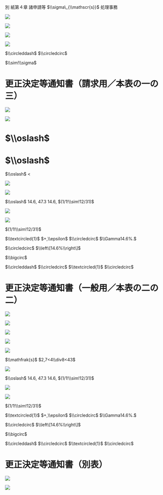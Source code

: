 別 紙第４章 諸申請等 $\\sigma\_{\\mathscr{s}}$ 処理事務

![](https://www.nta.go.jp/tmp/b1ec8b96-175e-43bf-a08a-745883beadf5/images/758ecedd0da5869fdb06cbd8424e73ef9298abfc75101d3a605a58b21660e30d.jpg)

![](https://www.nta.go.jp/tmp/b1ec8b96-175e-43bf-a08a-745883beadf5/images/af554cc44312e83186716b0ff80f1b723232096634cc789081da3d8b7266625e.jpg)

![](https://www.nta.go.jp/tmp/b1ec8b96-175e-43bf-a08a-745883beadf5/images/44add62f4867761ec89b844c0b9fe3563765cbed1dafd9b5ee6987cdecb4a71a.jpg)

![](https://www.nta.go.jp/tmp/b1ec8b96-175e-43bf-a08a-745883beadf5/images/d1f19fbc62ece5777eaf934477303488da5bd9f380fc0afb81ca9133ae502143.jpg)

$\\circleddash$ $\\circledcirc$

$\\sim!\\sigma$

# 更正決定等通知書（請求用／本表の一の三）

![](https://www.nta.go.jp/tmp/b1ec8b96-175e-43bf-a08a-745883beadf5/images/3c72aa7f895d16278a925d054ba2e927f5fdcfa7b40b3c8a58e1e8722a95b304.jpg)

![](https://www.nta.go.jp/tmp/b1ec8b96-175e-43bf-a08a-745883beadf5/images/438558d66099a127d260195dd27202ccc0d2afb697c5d575ab229e89638986a6.jpg)

# $\\oslash$

# $\\oslash$

$\\oslash$ $<$

![](https://www.nta.go.jp/tmp/b1ec8b96-175e-43bf-a08a-745883beadf5/images/2ae45851fb0c5c176869b1030ab45f1d94915388e9878d0b7bdddc476fe6eaf0.jpg)

![](https://www.nta.go.jp/tmp/b1ec8b96-175e-43bf-a08a-745883beadf5/images/608a346a65acb10cb646d30cdac498087dd4cdcdec7ca3cac341ec4a02b1de9e.jpg)

$\\oslash$ $14.6,%$ $47.3%$ $14.6,%$ $(1/1!\\sim!12/31)$

![](https://www.nta.go.jp/tmp/b1ec8b96-175e-43bf-a08a-745883beadf5/images/ad2e2be08fd35e8fae45d28454e35b4ae997b8b6b2aab9653e05f4c9f2320c7f.jpg)

![](https://www.nta.go.jp/tmp/b1ec8b96-175e-43bf-a08a-745883beadf5/images/edfbb6cd95fefa7d394f7ce2deacefc741cf2d5c2efb15b39d0acf9c8b08ca22.jpg)

$(1/1!\\sim!12/31)$

$\\textcircled{1}$ $+,\\epsilon$ $\\circledcirc$ $\\Gamma14.6%.$

$\\circledcirc$ $\\left\[14.6%\\right\]$

$\\bigcirc$

$\\circleddash$ $\\circledcirc$ $\\textcircled{1}$ $\\circledcirc$

# 更正決定等通知書（一般用／本表の二の二）

![](https://www.nta.go.jp/tmp/b1ec8b96-175e-43bf-a08a-745883beadf5/images/cff3482f36022de5908e7fd429f1dcd00b930026040f3d1819985ccce773aa12.jpg)

![](https://www.nta.go.jp/tmp/b1ec8b96-175e-43bf-a08a-745883beadf5/images/ff90af21b1b87e339f6fe653888a3f92a22bfe5bece657be70ed887d7eed6779.jpg)

![](https://www.nta.go.jp/tmp/b1ec8b96-175e-43bf-a08a-745883beadf5/images/5b4fcda937fd12332f31fc3de584c125b439c6d92374283ad7ebd01c83d6c96d.jpg)

![](https://www.nta.go.jp/tmp/b1ec8b96-175e-43bf-a08a-745883beadf5/images/33908397bac85ea9464d35a1ffaa52b314569a495f80c3532bcbc19d91a924a3.jpg)

![](https://www.nta.go.jp/tmp/b1ec8b96-175e-43bf-a08a-745883beadf5/images/a154bc233d47744aa1f722ed2b00412fc643f29ccc333e63f8353bcc52283a9b.jpg)

$\\mathfrak{s}$ $2,7<4\\div8<43$

![](https://www.nta.go.jp/tmp/b1ec8b96-175e-43bf-a08a-745883beadf5/images/638d94a60a9fb4d852f227d416bb162e8d79cdfa01106af1ec445211bb13f4c0.jpg)

$\\oslash$ $14.6,%$ $47.3%$ $14.6,%$ $(1/1!\\sim!12/31)$

![](https://www.nta.go.jp/tmp/b1ec8b96-175e-43bf-a08a-745883beadf5/images/8b20124329e008829e5ecce697fdf916063a5107ae96a990357589a4c894a024.jpg)

![](https://www.nta.go.jp/tmp/b1ec8b96-175e-43bf-a08a-745883beadf5/images/c8df06e553282d740159f5d2d93f61bac4e5c1aae2795436652c2fec674325f4.jpg)

$(1/1!\\sim!12/31)$

$\\textcircled{1}$ $+,\\epsilon$ $\\circledcirc$ $\\Gamma14.6%.$

$\\circledcirc$ $\\left\[14.6%\\right\]$

$\\bigcirc$

$\\circleddash$ $\\circledcirc$ $\\textcircled{1}$ $\\circledcirc$

# 更正決定等通知書（別表）

![](https://www.nta.go.jp/tmp/b1ec8b96-175e-43bf-a08a-745883beadf5/images/ad4051706f83b48cf95d587b96efb51337545114c768754c8b47235c7f320d79.jpg)

![](https://www.nta.go.jp/tmp/b1ec8b96-175e-43bf-a08a-745883beadf5/images/889b5b9dd1995d2342f8ea5ea31ad9b7b2d3562b6384d777dbb7f61d2ae1a161.jpg)